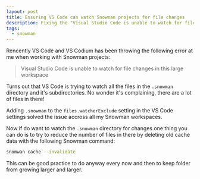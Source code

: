 ```yaml
---
layout: post
title: Ensuring VS Code can watch Snowman projects for file changes
description: Fixing the "Visual Studio Code is unable to watch for file changes in this large workspace" error when working with Snowman projects.
tags:
  - snowman
---
```


Rencently VS Code and VS Codium has been throwing the following error at me when working with Snowman projects:

> Visual Studio Code is unable to watch for file changes in this large workspace

Turns out that VS Code is trying to watch all the files in the `.snowman` directory and it's subdirectories. No wonder it's complaining, there are a lot of files in there!


Adding `.snowman` to the `files.watcherExclude` setting in the VS Code settings solved the issue accross all my Snowman workspaces.

Now if do want to watch the `.snowman` directory for changes one thing you can do is to try to reduce the number of files in there by deleting old cache data with the following Snowman command:

```bash
snomwan cache --invalidate
```

This can be good practice to do anyway every now and then to keep folder from growing larger and larger.
